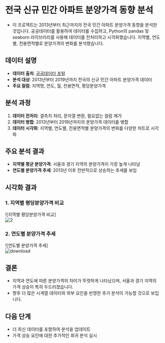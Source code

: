 # 전국 신규 민간 아파트 분양가격 동향 분석

- 이 프로젝트는 2013년부터 최근까지의 전국 민간 아파트 분양가격 동향을 분석한 것입니다. 공공데이터를 활용하여 데이터를 수집하고, Python의 pandas 및 seaborn 라이브러리를 사용해 데이터를 전처리하고 시각화했습니다. 지역별, 연도별, 전용면적별로 분양가격의 변화를 분석했습니다.



## 데이터 설명
- **데이터 출처**: [공공데이터 포털](https://www.data.go.kr/data/15061057/fileData.do)
- **분석 대상**: 2013년부터 2019년까지 전국의 신규 민간 아파트 분양가격 데이터
- **주요 컬럼**: 지역명, 연도, 월, 전용면적, 평당분양가격


## 분석 과정
1. **데이터 전처리**: 결측치 처리, 문자열 변환, 필요없는 컬럼 제거
2. **데이터 병합**: 2013년부터 2019년까지의 분양가격 데이터를 병합
3. **데이터 시각화**: 지역별, 연도별, 전용면적별 분양가격의 변화를 다양한 차트로 시각화

## 주요 분석 결과
- **지역별 평균 분양가격**: 서울과 경기 지역의 분양가격이 가장 높게 나타남
- **연도별 분양가격 추세**: 2013년 이후 전반적으로 상승하는 추세를 보임



 ## 시각화 결과

### 1. 지역별 평당분양가격 비교
![지역별 평당분양가격 비교]<br>
![2](https://github.com/user-attachments/assets/9a7b03c3-588c-494b-8a67-f08dad0da609)


### 2. 연도별 분양가격 추세
![연도별 분양가격 추세]<br>
![download](https://github.com/user-attachments/assets/c186a4b9-7440-4ff0-8a6e-07d4823da048)




## 결론
- 지역과 연도에 따른 분양가격의 차이가 뚜렷하게 나타났으며, 서울과 경기 지역의 가격 상승이 특히 두드러졌습니다.
- 향후 더 많은 시계열 데이터와 외부 요인을 반영한 추가 분석이 가능할 것으로 보입니다.

## 다음 단계
- 더 최신 데이터를 포함하여 분석을 업데이트
- 가격 상승 요인에 대한 추가적인 회귀 분석 실시
